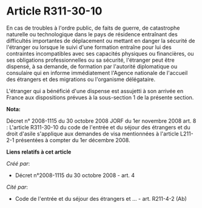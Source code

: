 # Article R311-30-10

En cas de troubles à l'ordre public, de faits de guerre, de catastrophe naturelle ou technologique dans le pays de résidence
entraînant des difficultés importantes de déplacement ou mettant en danger la sécurité de l'étranger ou lorsque le suivi
d'une formation entraîne pour lui des contraintes incompatibles avec ses capacités physiques ou financières, ou ses
obligations professionnelles ou sa sécurité, l'étranger peut être dispensé, à sa demande, de formation par l'autorité
diplomatique ou consulaire qui en informe immédiatement l'Agence nationale de l'accueil des étrangers et des migrations ou
l'organisme délégataire. 

L'étranger qui a bénéficié d'une dispense est assujetti à son arrivée en France aux dispositions prévues à la sous-section 1
de la présente section.

**Nota:**

Décret n° 2008-1115 du 30 octobre 2008 JORF du 1er novembre 2008 art. 8 : L'article R311-30-10 du code de l'entrée et du
séjour des étrangers et du droit d'asile s'applique aux demandes de visa mentionnées à l'article L211-2-1 présentées à
compter du 1er décembre 2008.

**Liens relatifs à cet article**

_Créé par_:

  - Décret n°2008-1115 du 30 octobre 2008 - art. 4

_Cité par_:

  - Code de l'entrée et du séjour des étrangers et ... - art. R211-4-2 (Ab)
